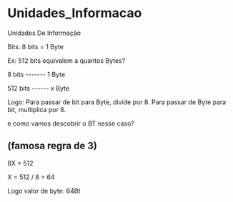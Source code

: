 # Unidades_Informacao
Unidades De Informação 

 Bits: 8 bits = 1 Byte
  
 Ex: 512 bits equivalem a quantos Bytes?
  
  8 bits ------- 1 Byte 
  
  512 bits ------ x Byte
  
  Logo: Para passar de bit para Byte, divide por 8.
  	     Para passar de Byte para bit, multiplica por 8.

   e como vamos descobrir o BT nesse caso?
   ## (famosa regra de 3)
   8X = 512 
   
   X = 512 / 8 = 64
   
   Logo valor de byte: 64Bt
